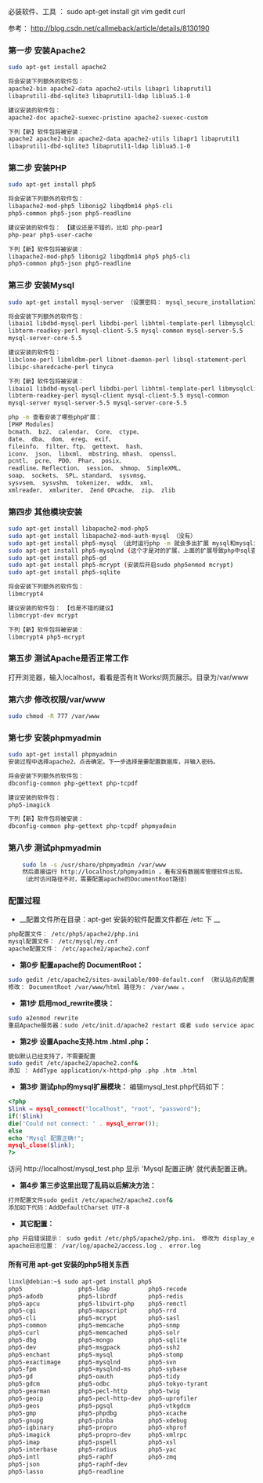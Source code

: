 必装软件、工具 ： sudo apt-get install git vim gedit curl

参考： http://blog.csdn.net/callmeback/article/details/8130190

### 第一步 安装Apache2
```bash
sudo apt-get install apache2

将会安装下列额外的软件包：
apache2-bin apache2-data apache2-utils libapr1 libaprutil1
libaprutil1-dbd-sqlite3 libaprutil1-ldap liblua5.1-0

建议安装的软件包：
apache2-doc apache2-suexec-pristine apache2-suexec-custom

下列【新】软件包将被安装：
apache2 apache2-bin apache2-data apache2-utils libapr1 libaprutil1
libaprutil1-dbd-sqlite3 libaprutil1-ldap liblua5.1-0
```

### 第二步 安装PHP
```bash
sudo apt-get install php5

将会安装下列额外的软件包：
libapache2-mod-php5 libonig2 libqdbm14 php5-cli
php5-common php5-json php5-readline

建议安装的软件包： 【建议还是不错的，比如 php-pear】
php-pear php5-user-cache

下列【新】软件包将被安装：
libapache2-mod-php5 libonig2 libqdbm14 php5 php5-cli
php5-common php5-json php5-readline
```

### 第三步 安装Mysql
```bash
sudo apt-get install mysql-server （设置密码： mysql_secure_installation）

将会安装下列额外的软件包：
libaio1 libdbd-mysql-perl libdbi-perl libhtml-template-perl libmysqlclient18
libterm-readkey-perl mysql-client-5.5 mysql-common mysql-server-5.5
mysql-server-core-5.5

建议安装的软件包：
libclone-perl libmldbm-perl libnet-daemon-perl libsql-statement-perl
libipc-sharedcache-perl tinyca

下列【新】软件包将被安装：
libaio1 libdbd-mysql-perl libdbi-perl libhtml-template-perl libmysqlclient18
libterm-readkey-perl mysql-client mysql-client-5.5 mysql-common
mysql-server mysql-server-5.5 mysql-server-core-5.5
```
```bash
php -m 查看安装了哪些php扩展：
[PHP Modules]
bcmath、 bz2、 calendar、 Core、 ctype、
date、 dba、 dom、 ereg、 exif、
fileinfo、 filter、ftp、 gettext、 hash、
iconv、 json、 libxml、 mbstring、mhash、 openssl、
pcntl、 pcre、 PDO、 Phar、 posix、
readline、Reflection、 session、 shmop、 SimpleXML、
soap、 sockets、 SPL、standard、 sysvmsg、
sysvsem、 sysvshm、 tokenizer、 wddx、 xml、
xmlreader、 xmlwriter、 Zend OPcache、 zip、 zlib
```

### 第四步 其他模块安装
```bash
sudo apt-get install libapache2-mod-php5
sudo apt-get install libapache2-mod-auth-mysql （没有）
sudo apt-get install php5-mysql （此时运行php -m 就会多出扩展 mysql和mysqli）
sudo apt-get install php5-mysqlnd (这个才是对的扩展，上面的扩展导致php中sql查询结果都成字符串了 http://stackoverflow.com/questions/5323146/mysql-integer-field-is-returned-as-string-in-php)
sudo apt-get install php5-gd
sudo apt-get install php5-mcrypt (安装后开启sudo php5enmod mcrypt)
sudo apt-get install php5-sqlite

将会安装下列额外的软件包：
libmcrypt4

建议安装的软件包： 【也是不错的建议】
libmcrypt-dev mcrypt

下列【新】软件包将被安装：
libmcrypt4 php5-mcrypt
```


### 第五步 测试Apache是否正常工作
打开浏览器，输入localhost，看看是否有It Works!网页展示。目录为/var/www

### 第六步 修改权限/var/www
```bash
sudo chmod -R 777 /var/www
```

### 第七步 安装phpmyadmin
```bash
sudo apt-get install phpmyadmin
安装过程中选择apache2，点击确定。下一步选择是要配置数据库，并输入密码。

将会安装下列额外的软件包：
dbconfig-common php-gettext php-tcpdf

建议安装的软件包：
php5-imagick

下列【新】软件包将被安装：
dbconfig-common php-gettext php-tcpdf phpmyadmin
```

### 第八步 测试phpmyadmin
```bash
	sudo ln -s /usr/share/phpmyadmin /var/www
	然后直接运行 http://localhost/phpmyadmin ，看有没有数据库管理软件出现。
	（此时访问路径不对，需要配置apache的DocumentRoot路径）
```



### 配置过程
* __配置文件所在目录：apt-get 安装的软件配置文件都在 /etc 下 __
```bash
php配置文件： /etc/php5/apache2/php.ini
mysql配置文件： /etc/mysql/my.cnf
apache配置文件： /etc/apache2/apache2.conf
```

* __第0步 配置apache的 DocumentRoot：__
```bash
sudo gedit /etc/apache2/sites-available/000-default.conf （默认站点的配置文件）
修改： DocumentRoot /var/www/html 路径为： /var/www 。
```

* __第1步 启用mod_rewrite模块：__
```bash
sudo a2enmod rewrite
重启Apache服务器：sudo /etc/init.d/apache2 restart 或者 sudo service apache2 restart
```

* __第2步 设置Apache支持.htm .html .php：__ 
```bash
貌似默认已经支持了，不需要配置
sudo gedit /etc/apache2/apache2.conf&
添加 ： AddType application/x-httpd-php .php .htm .html
```

* __第3步 测试php的mysql扩展模块：__
编辑mysql_test.php代码如下：
```php
<?php
$link = mysql_connect("localhost", "root", "password");
if(!$link)
die('Could not connect: ' . mysql_error());
else
echo "Mysql 配置正确!";
mysql_close($link);
?>
```
访问 http://localhost/mysql_test.php 显示 'Mysql 配置正确' 就代表配置正确。


* __第4步 第三步这里出现了乱码以后解决方法：__
```bash
打开配置文件sudo gedit /etc/apache2/apache2.conf&
添加如下代码：AddDefaultCharset UTF-8
```
* __其它配置：__
```bash
php 开启错误提示： sudo gedit /etc/php5/apache2/php.ini， 修改为 display_errors = On 开启 。
apache日志位置： /var/log/apache2/access.log 、 error.log
```

#### 所有可用 apt-get 安装的php5相关东西
```bash
linxl@debian:~$ sudo apt-get install php5
php5                php5-ldap           php5-recode
php5-adodb          php5-librdf         php5-redis
php5-apcu           php5-libvirt-php    php5-remctl
php5-cgi            php5-mapscript      php5-rrd
php5-cli            php5-mcrypt         php5-sasl
php5-common         php5-memcache       php5-snmp
php5-curl           php5-memcached      php5-solr
php5-dbg            php5-mongo          php5-sqlite
php5-dev            php5-msgpack        php5-ssh2
php5-enchant        php5-mysql          php5-stomp
php5-exactimage     php5-mysqlnd        php5-svn
php5-fpm            php5-mysqlnd-ms     php5-sybase
php5-gd             php5-oauth          php5-tidy
php5-gdcm           php5-odbc           php5-tokyo-tyrant
php5-gearman        php5-pecl-http      php5-twig
php5-geoip          php5-pecl-http-dev  php5-uprofiler
php5-geos           php5-pgsql          php5-vtkgdcm
php5-gmp            php5-phpdbg         php5-xcache
php5-gnupg          php5-pinba          php5-xdebug
php5-igbinary       php5-propro         php5-xhprof
php5-imagick        php5-propro-dev     php5-xmlrpc
php5-imap           php5-pspell         php5-xsl
php5-interbase      php5-radius         php5-yac
php5-intl           php5-raphf          php5-zmq
php5-json           php5-raphf-dev
php5-lasso          php5-readline
```